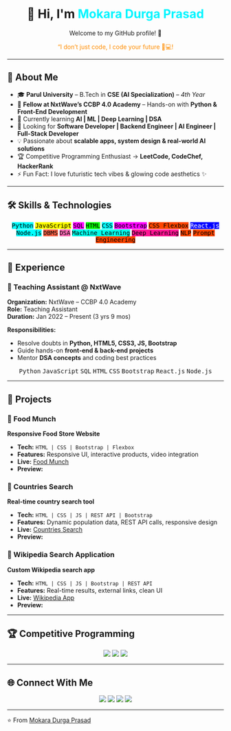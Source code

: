 <!-- =============================== -->
<!-- 👋 Welcome Section with Neon Glow -->
<!-- =============================== -->

<h1 align="center">
  👋 Hi, I'm <span style="color:#00f5ff;">Mokara Durga Prasad</span>
</h1>

<div align="center">
  <p>Welcome to my GitHub profile! 🚀</p>
  <p><span style="color:#ff8c00;">“I don’t just code, I code your future 🚀💻!</p>

</div>

---

## 🌌 About Me

- 🎓 **Parul University** – B.Tech in **CSE (AI Specialization)** – *4th Year*  
- 🎯 **Fellow at NxtWave’s CCBP 4.0 Academy** – Hands-on with **Python & Front-End Development**  
- 🌱 Currently learning **AI | ML | Deep Learning | DSA**  
- 💼 Looking for **Software Developer | Backend Engineer | AI Engineer | Full-Stack Developer**  
- 💡 Passionate about **scalable apps, system design & real-world AI solutions**  
- 🏆 Competitive Programming Enthusiast → **LeetCode, CodeChef, HackerRank**  
- ⚡ Fun Fact: I love futuristic tech vibes & glowing code aesthetics ✨  

---

## 🛠️ Skills & Technologies

<div align="center">
  <kbd style="background:#0ff;color:#000;">Python</kbd>
  <kbd style="background:#ff0;color:#000;">JavaScript</kbd>
  <kbd style="background:#f0f;color:#000;">SQL</kbd>
  <kbd style="background:#0f0;color:#000;">HTML</kbd>
  <kbd style="background:#0ff;color:#000;">CSS</kbd>
  <kbd style="background:#ff00ff;color:#000;">Bootstrap</kbd>
  <kbd style="background:#ff4500;color:#000;">CSS Flexbox</kbd>
  <kbd style="background:#00f;color:#fff;">React.js</kbd>
  <kbd style="background:#0ff;color:#000;">Node.js</kbd>
  <kbd style="background:#ff6347;color:#000;">DBMS</kbd>
  <kbd style="background:#ff69b4;color:#000;">DSA</kbd>
  <kbd style="background:#00ffea;color:#000;">Machine Learning</kbd>
  <kbd style="background:#ff1493;color:#000;">Deep Learning</kbd>
  <kbd style="background:#ff4500;color:#000;">NLP</kbd>
  <kbd style="background:#ff4500;color:#000;">Prompt Engineering</kbd>
</div>

---

## 💼 Experience

### 🚀 Teaching Assistant @ NxtWave
**Organization:** NxtWave – CCBP 4.0 Academy  
**Role:** Teaching Assistant  
**Duration:** Jan 2022 – Present (3 yrs 9 mos)  

**Responsibilities:**  
- Resolve doubts in **Python, HTML5, CSS3, JS, Bootstrap**  
- Guide hands-on **front-end & back-end projects**  
- Mentor **DSA concepts** and coding best practices  

<div align="center">
  <kbd>Python</kbd>
  <kbd>JavaScript</kbd>
  <kbd>SQL</kbd>
  <kbd>HTML</kbd>
  <kbd>CSS</kbd>
  <kbd>Bootstrap</kbd>
  <kbd>React.js</kbd>
  <kbd>Node.js</kbd>
</div>

---

## 📂 Projects

### 🔹 Food Munch
**Responsive Food Store Website**  
- **Tech:** `HTML | CSS | Bootstrap | Flexbox`  
- **Features:** Responsive UI, interactive products, video integration  
- **Live:** [Food Munch](https://mdurga.ccbp.tech/)  
- **Preview:**  


### 🔹 Countries Search
**Real-time country search tool**  
- **Tech:** `HTML | CSS | JS | REST API | Bootstrap`  
- **Features:** Dynamic population data, REST API calls, responsive design  
- **Live:** [Countries Search](https://durgacountry.ccbp.tech/)  
- **Preview:**  


### 🔹 Wikipedia Search Application
**Custom Wikipedia search app**  
- **Tech:** `HTML | CSS | JS | Bootstrap | REST API`  
- **Features:** Real-time results, external links, clean UI  
- **Live:** [Wikipedia App](https://mdurgawikipedia.ccbp.tech/)  
- **Preview:**  


---

## 🏆 Competitive Programming

<div align="center">
  <a href="https://leetcode.com/u/durgamokara15/"><img src="https://img.shields.io/badge/LeetCode-durgamokara15-FFA116?style=for-the-badge&logo=leetcode&logoColor=black"/></a>
  <a href="https://www.codechef.com/users/durgamokara15"><img src="https://img.shields.io/badge/CodeChef-durgamokara15-5B4638?style=for-the-badge&logo=codechef&logoColor=white"/></a>
  <a href="https://www.hackerrank.com/profile/mdurgaprasad"><img src="https://img.shields.io/badge/HackerRank-mdurgaprasad-2EC866?style=for-the-badge&logo=hackerrank&logoColor=white"/></a>
</div>

---

## 🌐 Connect With Me

<div align="center">
  <a href="https://www.linkedin.com/in/durga-prasad-mokara/"><img src="https://img.shields.io/badge/LinkedIn-Durga%20Prasad%20Mokara-blue?style=for-the-badge&logo=linkedin&logoColor=white"/></a>
  <a href="https://x.com/durgaprasad_15"><img src="https://img.shields.io/badge/Twitter(@X)-durgaprasad_15-1DA1F2?style=for-the-badge&logo=twitter&logoColor=white"/></a>
  <a href="https://huggingface.co/durgamokara15"><img src="https://img.shields.io/badge/HuggingFace-durgamokara15-orange?style=for-the-badge&logo=huggingface&logoColor=white"/></a>
  <a href="mailto:durgamokara15@email.com"><img src="https://img.shields.io/badge/Email-durgamokara15@email.com-cyan?style=for-the-badge&logo=gmail&logoColor=white"/></a>
</div>

---

⭐️ From [Mokara Durga Prasad](https://github.com/durgaprasad-mokara)
